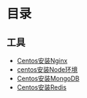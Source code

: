 # 目录

## 工具

- [Centos安装Nginx](./tool/nginx.md)
- [centos安装Node环境](./tool/node.md)
- [Centos安装MongoDB](./tool/mongodb.md)
- [Centos安装Redis](./tool/redis.md)

<!-- ## 运维

- [记录一次服务器被挖矿修复](./operation/mining.md) -->

<Vssue :title="$title" />